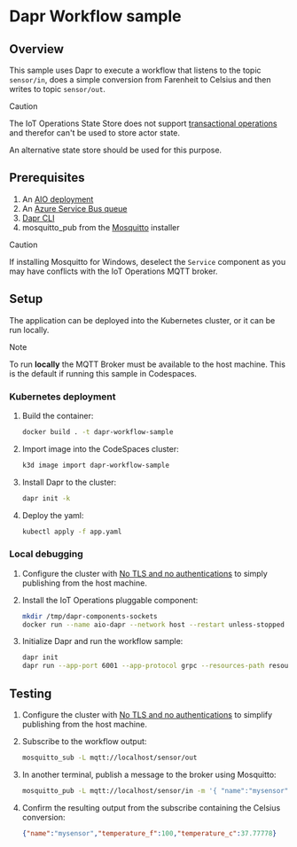 # Dapr Workflow sample

## Overview

This sample uses Dapr to execute a workflow that listens to the topic `sensor/in`, does a simple conversion from Farenheit to Celsius and then writes to topic `sensor/out`.

> [!CAUTION]
> The IoT Operations State Store does not support [transactional operations](https://docs.dapr.io/developing-applications/building-blocks/state-management/state-management-overview/#actor-state) and therefor can't be used to store actor state.
>
> An alternative state store should be used for this purpose.

## Prerequisites

1. An [AIO deployment](https://learn.microsoft.com/azure/iot-operations/get-started/quickstart-deploy)
1. An [Azure Service Bus queue](https://learn.microsoft.com/en-us/azure/service-bus-messaging/service-bus-quickstart-portal)
1. [Dapr CLI](https://docs.dapr.io/getting-started/install-dapr-cli/)
1. mosquitto_pub from the [Mosquitto](https://mosquitto.org/download/) installer

> [!CAUTION]
> If installing Mosquitto for Windows, deselect the `Service` component as you may have conflicts with the IoT Operations MQTT broker.

## Setup

The application can be deployed into the Kubernetes cluster, or it can be run locally.

> [!NOTE]
> To run **locally** the MQTT Broker must be available to the host machine. This is the default if running this sample in Codespaces.

### Kubernetes deployment

1. Build the container:

    ```bash
    docker build . -t dapr-workflow-sample
    ```

1. Import image into the CodeSpaces cluster:

    ```bash
    k3d image import dapr-workflow-sample
    ```

1. Install Dapr to the cluster:

    ```bash
    dapr init -k
    ```

1. Deploy the yaml:

    ```bash
    kubectl apply -f app.yaml
    ```

### Local debugging

1. Configure the cluster with [No TLS and no authentications](https://learn.microsoft.com/azure/iot-operations/manage-mqtt-connectivity/howto-test-connection#no-tls-and-no-authentication) to simply publishing from the host machine.

1. Install the IoT Operations pluggable component:
    
    ```bash
    mkdir /tmp/dapr-components-sockets
    docker run --name aio-dapr --network host --restart unless-stopped -v /tmp/dapr-components-sockets:/tmp/dapr-components-sockets -d ghcr.io/azure/iot-mq-dapr-components:latest
    ```

1. Initialize Dapr and run the workflow sample:

    ```bash
    dapr init
    dapr run --app-port 6001 --app-protocol grpc --resources-path resources -- go run .
    ```

## Testing

1. Configure the cluster with [No TLS and no authentications](https://learn.microsoft.com/azure/iot-operations/manage-mqtt-connectivity/howto-test-connection#no-tls-and-no-authentication) to simplify publishing from the host machine.

1. Subscribe to the workflow output:

    ```bash
    mosquitto_sub -L mqtt://localhost/sensor/out
    ```

1. In another terminal, publish a message to the broker using Mosquitto:

    ```bash
    mosquitto_pub -L mqtt://localhost/sensor/in -m '{ "name":"mysensor", "temperature_f":100 }'
    ```

1. Confirm the resulting output from the subscribe containing the Celsius conversion:

    ```json
    {"name":"mysensor","temperature_f":100,"temperature_c":37.77778}
    ```
